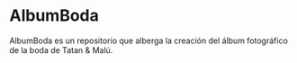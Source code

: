 # AlbumBoda
AlbumBoda es un repositorio que alberga la creación del álbum fotográfico de la boda de Tatan &amp; Malú.
